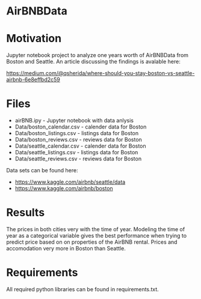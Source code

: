 # AirBNBData
# Motivation
Jupyter notebook project to analyze one years worth of AirBNBData from Boston and Seattle.
An article discussing the findings is avalable here:

https://medium.com/@qsherida/where-should-you-stay-boston-vs-seattle-airbnb-6e8effbd2c59

# Files
* airBNB.ipy - Jupyter notebook with data anlysis
* Data/boston_calendar.csv - calender data for Boston
* Data/boston_listings.csv - listings data for Boston
* Data/boston_reviews.csv - reviews data for Boston
* Data/seattle_calendar.csv - calender data for Boston
* Data/seattle_listings.csv - listings data for Boston
* Data/seattle_reviews.csv -  reviews data for Boston

Data sets can be found here:
* https://www.kaggle.com/airbnb/seattle/data
* https://www.kaggle.com/airbnb/boston

# Results
The prices in both cities very with the time of year.  Modeling the time of year as a categorical variable gives the best performance when trying to predict price based on on properties of the AirBNB rental.  Prices and accomodation very more in Boston than Seattle.

# Requirements
All required python libraries can be found in requirements.txt.





